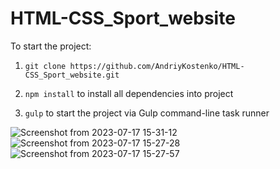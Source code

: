 
# HTML-CSS_Sport_website


To start the project:

1. `git clone https://github.com/AndriyKostenko/HTML-CSS_Sport_website.git`

2. `npm install` to install all dependencies into project

3. `gulp` to start the project via Gulp command-line task runner




![Screenshot from 2023-07-17 15-31-12](https://github.com/AndriyKostenko/HTML-CSS_Sport_website/assets/91188777/d25fd31b-95f8-4f38-b520-66ad37ee6138)
![Screenshot from 2023-07-17 15-27-28](https://github.com/AndriyKostenko/HTML-CSS_Sport_website/assets/91188777/e04ed9c7-a3f3-47e0-b902-56151b35bcdc)
![Screenshot from 2023-07-17 15-27-57](https://github.com/AndriyKostenko/HTML-CSS_Sport_website/assets/91188777/dcd81332-3aff-400f-94a9-ff7f239d13db)
